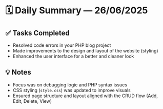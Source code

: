 # 🗓️ Daily Summary — 26/06/2025

## ✅ Tasks Completed
- Resolved code errors in your PHP blog project
- Made improvements to the design and layout of the website (styling)
- Enhanced the user interface for a better and cleaner look

## 💡 Notes
- Focus was on debugging logic and PHP syntax issues
- CSS styling (`style.css`) was updated to improve visuals
- Ensured page structure and layout aligned with the CRUD flow (Add, Edit, Delete, View)
